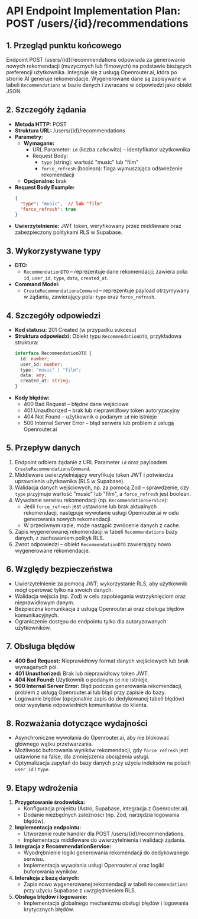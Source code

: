 # API Endpoint Implementation Plan: POST /users/{id}/recommendations

## 1. Przegląd punktu końcowego
Endpoint POST /users/{id}/recommendations odpowiada za generowanie nowych rekomendacji (muzycznych lub filmowych) na podstawie bieżących preferencji użytkownika. Integruje się z usługą Openrouter.ai, która po stronie AI generuje rekomendacje. Wygenerowane dane są zapisywane w tabeli `Recommendations` w bazie danych i zwracane w odpowiedzi jako obiekt JSON.

## 2. Szczegóły żądania
- **Metoda HTTP:** POST
- **Struktura URL:** /users/{id}/recommendations
- **Parametry:**
  - **Wymagane:**
    - URL Parameter: `id` (liczba całkowita) – identyfikator użytkownika
    - Request Body:
      - `type` (string): wartość \"music\" lub \"film\"
      - `force_refresh` (boolean): flaga wymuszająca odświeżenie rekomendacji
  - **Opcjonalne:** brak
- **Request Body Example:**
  ```json
  {
    "type": "music",  // lub "film"
    "force_refresh": true
  }
  ```
- **Uwierzytelnienie:** JWT token, weryfikowany przez middleware oraz zabezpieczony politykami RLS w Supabase.

## 3. Wykorzystywane typy
- **DTO:**
  - `RecommendationDTO` – reprezentuje dane rekomendacji; zawiera pola: `id`, `user_id`, `type`, `data`, `created_at`.
- **Command Model:**
  - `CreateRecommendationsCommand` – reprezentuje payload otrzymywany w żądaniu, zawierający pola: `type` oraz `force_refresh`.

## 4. Szczegóły odpowiedzi
- **Kod statusu:** 201 Created (w przypadku sukcesu)
- **Struktura odpowiedzi:** Obiekt typu `RecommendationDTO`, przykładowa struktura:
  ```typescript
  interface RecommendationDTO {
    id: number;
    user_id: number;
    type: "music" | "film";
    data: any;
    created_at: string;
  }
  ```
- **Kody błędów:**
  - 400 Bad Request – błędne dane wejściowe
  - 401 Unauthorized – brak lub nieprawidłowy token autoryzacyjny
  - 404 Not Found – użytkownik o podanym `id` nie istnieje
  - 500 Internal Server Error – błąd serwera lub problem z usługą Openrouter.ai

## 5. Przepływ danych
1. Endpoint odbiera żądanie z URL Parameter `id` oraz payloadem `CreateRecommendationsCommand`.
2. Middleware uwierzytelniający weryfikuje token JWT i potwierdza uprawnienia użytkownika (RLS w Supabase).
3. Walidacja danych wejściowych, np. za pomocą Zod – sprawdzenie, czy `type` przyjmuje wartość \"music\" lub \"film\", a `force_refresh` jest boolean.
4. Wywołanie serwisu rekomendacji (np. `RecommendationService`):
   - Jeśli `force_refresh` jest ustawione lub brak aktualnych rekomendacji, następuje wywołanie usługi Openrouter.ai w celu generowania nowych rekomendacji.
   - W przeciwnym razie, może nastąpić zwrócenie danych z cache.
5. Zapis wygenerowanej rekomendacji w tabeli `Recommendations` bazy danych, z zachowaniem polityk RLS.
6. Zwrot odpowiedzi – obiekt `RecommendationDTO` zawierający nowo wygenerowane rekomendacje.

## 6. Względy bezpieczeństwa
- Uwierzytelnienie za pomocą JWT; wykorzystanie RLS, aby użytkownik mógł operować tylko na swoich danych.
- Walidacja wejścia (np. Zod) w celu zapobiegania wstrzyknięciom oraz nieprawidłowym danym.
- Bezpieczna komunikacja z usługą Openrouter.ai oraz obsługa błędów komunikacyjnych.
- Ograniczenie dostępu do endpointu tylko dla autoryzowanych użytkowników.

## 7. Obsługa błędów
- **400 Bad Request:** Nieprawidłowy format danych wejściowych lub brak wymaganych pól.
- **401 Unauthorized:** Brak lub nieprawidłowy token JWT.
- **404 Not Found:** Użytkownik o podanym `id` nie istnieje.
- **500 Internal Server Error:** Błąd podczas generowania rekomendacji, problem z usługą Openrouter.ai lub błąd przy zapisie do bazy.
- Logowanie błędów (opcjonalnie zapis do dedykowanej tabeli błędów) oraz wysyłanie odpowiednich komunikatów do klienta.

## 8. Rozważania dotyczące wydajności
- Asynchroniczne wywołania do Openrouter.ai, aby nie blokować głównego wątku przetwarzania.
- Możliwość buforowania wyników rekomendacji, gdy `force_refresh` jest ustawione na false, dla zmniejszenia obciążenia usługi.
- Optymalizacja zapytań do bazy danych przy użyciu indeksów na polach `user_id` i `type`.

## 9. Etapy wdrożenia
1. **Przygotowanie środowiska:**
   - Konfiguracja projektu (Astro, Supabase, integracja z Openrouter.ai).
   - Dodanie niezbędnych zależności (np. Zod, narzędzia logowania błędów).
2. **Implementacja endpointu:**
   - Utworzenie route handler dla POST /users/{id}/recommendations.
   - Implementacja middleware do uwierzytelnienia i walidacji żądania.
3. **Integracja z RecommendationService:**
   - Wyodrębnienie logiki generowania rekomendacji do dedykowanego serwisu.
   - Implementacja wywołania usługi Openrouter.ai oraz logiki buforowania wyników.
4. **Interakcja z bazą danych:**
   - Zapis nowo wygenerowanej rekomendacji w tabeli `Recommendations` przy użyciu Supabase z uwzględnieniem RLS.
5. **Obsługa błędów i logowanie:**
   - Implementacja globalnego mechanizmu obsługi błędów i logowania krytycznych błędów.
